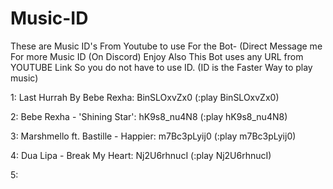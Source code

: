 # Music-ID
These are Music ID's From Youtube to use For the Bot-
(Direct Message me For more Music ID (On Discord) 
Enjoy Also This Bot uses any URL from YOUTUBE Link
So you do not have to use ID. (ID is the Faster Way to play music)

1: Last Hurrah By Bebe Rexha: BinSLOxvZx0 (:play BinSLOxvZx0)

2: Bebe Rexha - 'Shining Star': hK9s8_nu4N8 (:play hK9s8_nu4N8)

3: Marshmello ft. Bastille - Happier: m7Bc3pLyij0 (:play m7Bc3pLyij0)

4: Dua Lipa - Break My Heart: Nj2U6rhnucI (:play Nj2U6rhnucI)

5:
